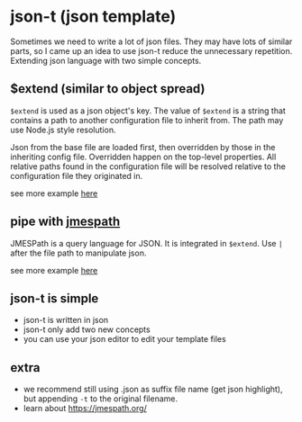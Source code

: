 # json-t (json template)

Sometimes we need to write a lot of json files. They may have lots of similar parts, so I came up an idea
to use json-t reduce the unnecessary repetition. Extending json language with two simple concepts.


## $extend (similar to object spread)
`$extend` is used as a json object's key.
The value of `$extend` is a string that contains a path to another configuration file to inherit from.
The path may use Node.js style resolution.

Json from the base file are loaded first,
then overridden by those in the inheriting config file.
Overridden happen on the top-level properties.
All relative paths found in the configuration file will be resolved relative to the configuration file they originated in.

see more example [here](https://github.com/zhy0216/json-t/blob/master/test/%24extend.test.ts)


## pipe with [jmespath](https://jmespath.org/)
JMESPath is a query language for JSON.
It is integrated in `$extend`. Use `|` after the file path to manipulate json.

see more example [here](https://github.com/zhy0216/json-t/blob/master/test/pipe.test.ts)

## json-t is simple
* json-t is written in json
* json-t only add two new concepts
* you can use your json editor to edit your template files


## extra
* we recommend still using .json as suffix file name (get json highlight), but appending `-t` to the original filename.
* learn about https://jmespath.org/
